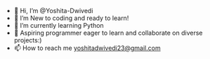 - 👋 Hi, I’m @Yoshita-Dwivedi
- 👀 I’m New to coding and ready to learn!
- 🌱 I’m currently learning Python 
- 💞️ Aspiring programmer eager to learn and collaborate on diverse projects:)
- 📫 How to reach me yoshitadwivedi23@gmail.com

<!---
Yoshita-Dwivedi/Yoshita-Dwivedi is a ✨ special ✨ repository because its `README.md` (this file) appears on your GitHub profile.
You can click the Preview link to take a look at your changes.
--->
